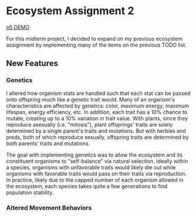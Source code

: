 # Ecosystem Assignment 2

[p5 DEMO](https://bennyboy.tech/RobotaPsyche/midterm/)

For this midterm project, I decided to expand on my previous ecosystem assignment by implementing many of the items on the previous TODO list.

## New Features

### Genetics

I altered how organism stats are handled such that each stat can be passed onto offspring much like a genetic trait would. Many of an organism's characteristics are affected by genetics: color, maximum energy, maximum lifespan, energy efficiency, etc. In addition, each trait has a 10% chance to mutate, creating up to a 10% variation in trait value. With plants, since they reproduce asexually (i.e. "mitosis"), plant offsprings' traits are solely determined by a single parent's traits and mutations. But with herbies and preds, both of which reproduce sexually, offspring traits are determined by both parents' traits and mutations.

The goal with implementing genetics was to allow the ecosystem and its constituent organisms to "self-balance" via natural selection. Ideally within a species, organisms with unfavorable traits would likely die out while organisms with favorable traits would pass on their traits via reproduction. In practice, likely due to the capped number of each organism allowed in the ecosystem, each species takes quite a few generations to find population stability.

### Altered Movement Behaviors

